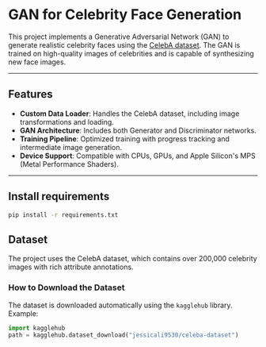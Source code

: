 # GAN for Celebrity Face Generation

This project implements a Generative Adversarial Network (GAN) to generate realistic celebrity faces using the [CelebA dataset](https://mmlab.ie.cuhk.edu.hk/projects/CelebA.html). The GAN is trained on high-quality images of celebrities and is capable of synthesizing new face images.

---

## Features

- **Custom Data Loader**: Handles the CelebA dataset, including image transformations and loading.
- **GAN Architecture**: Includes both Generator and Discriminator networks.
- **Training Pipeline**: Optimized training with progress tracking and intermediate image generation.
- **Device Support**: Compatible with CPUs, GPUs, and Apple Silicon's MPS (Metal Performance Shaders).

---

## Install requirements

```bash
pip install -r requirements.txt
```

## Dataset

The project uses the CelebA dataset, which contains over 200,000 celebrity images with rich attribute annotations.

### How to Download the Dataset

The dataset is downloaded automatically using the `kagglehub` library. Example:

```python
import kagglehub
path = kagglehub.dataset_download("jessicali9530/celeba-dataset")
```
